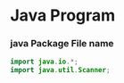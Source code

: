 # Java Program


### java Package File name
``` Java
import java.io.*;
import java.util.Scanner;

```
